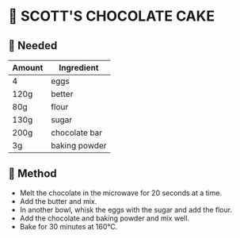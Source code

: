 # :chocolate_bar: SCOTT'S CHOCOLATE CAKE

## :spoon: Needed
Amount | Ingredient
-- | --
4 | eggs
120g | better
80g | flour
130g | sugar
200g | chocolate bar
3g | baking powder

## :notebook: Method
- Melt the chocolate in the microwave for 20 seconds at a time.
- Add the butter and mix.
- In another bowl, whisk the eggs with the sugar and add the flour.
- Add the chocolate and baking powder and mix well.
- Bake for 30 minutes at 160°C.
